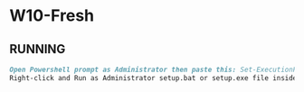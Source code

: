 # W10-Fresh

## RUNNING

```markdown
Open Powershell prompt as Administrator then paste this: Set-ExecutionPolicy -ExecutionPolicy RemoteSigned -Scope CurrentUser -Force
Right-click and Run as Administrator setup.bat or setup.exe file inside of the directory
```
